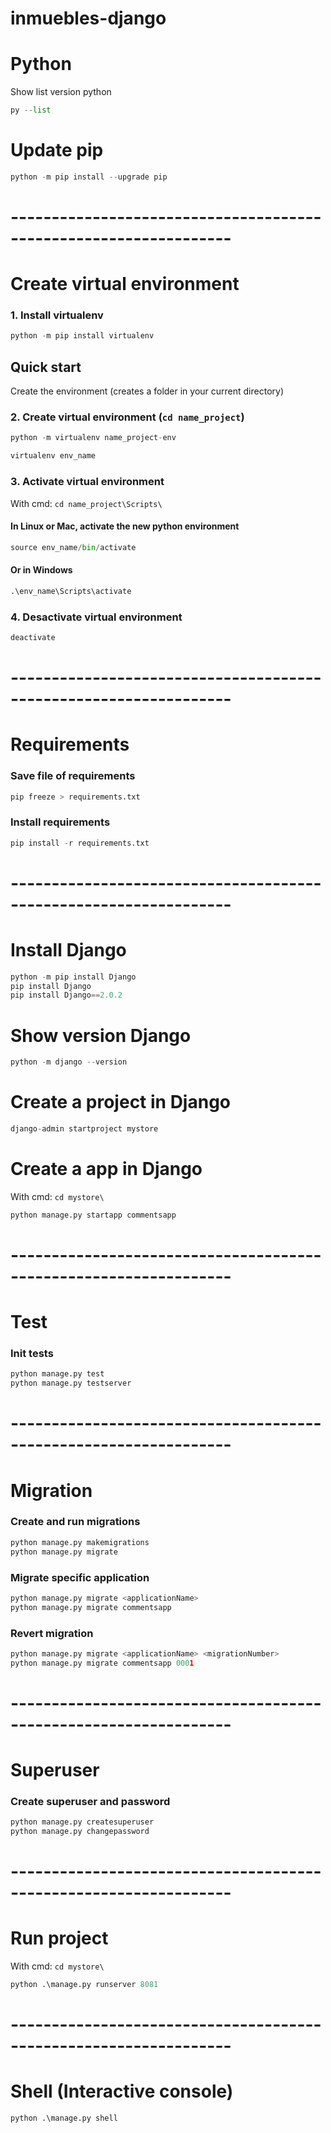 # inmuebles-django

# Python
Show list version python
```python
py --list
```

# Update pip
```python
python -m pip install --upgrade pip
```

# -----------------------------------------------------------------

# Create virtual environment
### 1. Install virtualenv
```python
python -m pip install virtualenv
```

## Quick start
Create the environment (creates a folder in your current directory)

### 2. Create virtual environment (`cd name_project`)
```python
python -m virtualenv name_project-env

virtualenv env_name
```

### 3. Activate virtual environment
With cmd: `cd name_project\Scripts\`
#### In Linux or Mac, activate the new python environment
```python
source env_name/bin/activate
```

#### Or in Windows
```python
.\env_name\Scripts\activate
```

### 4. Desactivate virtual environment
```python
deactivate
```

# -----------------------------------------------------------------

# Requirements

### Save file of requirements
```python
pip freeze > requirements.txt
```

### Install requirements
```python
pip install -r requirements.txt
```

# -----------------------------------------------------------------

# Install Django
```python
python -m pip install Django
pip install Django
pip install Django==2.0.2
```

# Show version Django
```python
python -m django --version
```

# Create a project in Django
```python
django-admin startproject mystore
```

# Create a app in Django
With cmd: `cd mystore\`
```python
python manage.py startapp commentsapp
```

# -----------------------------------------------------------------

# Test
### Init tests
```python
python manage.py test
python manage.py testserver
```

# -----------------------------------------------------------------

# Migration
### Create and run migrations
```python
python manage.py makemigrations
python manage.py migrate
```

### Migrate specific application
```python
python manage.py migrate <applicationName>
python manage.py migrate commentsapp
```

### Revert migration
```python
python manage.py migrate <applicationName> <migrationNumber>
python manage.py migrate commentsapp 0001
```

# -----------------------------------------------------------------

# Superuser
### Create superuser and password
```python
python manage.py createsuperuser
python manage.py changepassword
```

# -----------------------------------------------------------------

# Run project
With cmd: `cd mystore\`
```python
python .\manage.py runserver 8081
```

# -----------------------------------------------------------------

# Shell (Interactive console)
```python
python .\manage.py shell
```
